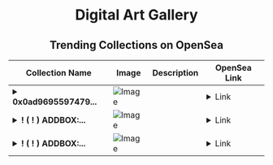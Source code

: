 <div align="center">

# Digital Art Gallery

## Trending Collections on OpenSea

| Collection Name                       | Image                                                                                     | Description                       | OpenSea Link                                                                                          |
|---------------------------------------|-------------------------------------------------------------------------------------------|-----------------------------------|--------------------------------------------------------------------------------------------------------|
| **<details><summary>0x0ad9695597479...</summary>0x0ad969559747946fd740f26efbc240548ba0889d</details>** | ![Image](https://i.seadn.io/s/raw/files/0b17eca97c80c2a47373054ef33e2cd6.jpg?w=500&auto=format?w=200&auto=format) |  | <details><summary>Link</summary>[0x0ad969559747946fd740f26efbc240548ba0889d](https://opensea.io/collection/0x0ad969559747946fd740f26efbc240548ba0889d)</details> |
| **<details><summary>! ( ! ) ADDBOX:...</summary>! ( ! ) ADDBOX: 23118</details>** | ![Image](https://i.seadn.io/s/raw/files/40ebc130275e4c4d59014f93d172fb85.png?w=500&auto=format?w=200&auto=format) |  | <details><summary>Link</summary>[! ( ! ) ADDBOX: 23118](https://opensea.io/collection/addbox-23118)</details> |
| **<details><summary>! ( ! ) ADDBOX:...</summary>! ( ! ) ADDBOX: 767</details>** | ![Image](https://i.seadn.io/s/raw/files/8ad8e7b3abfbefe77abcaa560aacb309.png?w=500&auto=format?w=200&auto=format) |  | <details><summary>Link</summary>[! ( ! ) ADDBOX: 767](https://opensea.io/collection/addbox-767)</details> |

</div>